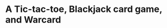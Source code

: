 # A Tic-tac-toe, Blackjack card game, and Warcard

<!-- Thanks to Python Bootcamp from Jose Portilla on Udemy -->
